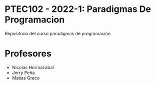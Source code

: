 # PTEC102 - 2022-1: Paradigmas De Programacion

Repositorio del curso paradigmas de programación

# Profesores 
- Nicolas Hormazabal
- Jerry Peña
- Matías Greco